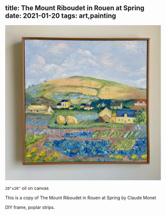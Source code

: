 title: The Mount Riboudet in Rouen at Spring
date: 2021-01-20
tags: art,painting
---
![The Mount Riboudet in Rouen at Spring](the_mount.jpeg)

`20"x20"` oil on canvas

This is a copy of The Mount Riboudet in Rouen at Spring by Claude Monet

DIY frame, poplar strips.